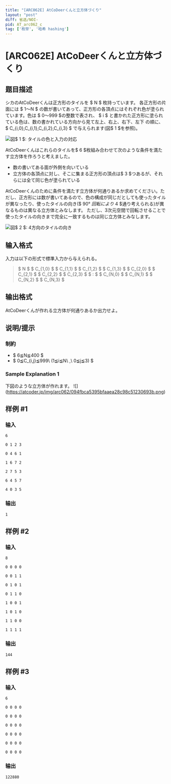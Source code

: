 ```yaml
---
title: "[ARC062E] AtCoDeerくんと立方体づくり"
layout: "post"
diff: 省选/NOI-
pid: AT_arc062_c
tag: ['枚举', '哈希 hashing']
---
```


# [ARC062E] AtCoDeerくんと立方体づくり

## 题目描述

[problemUrl]: https://atcoder.jp/contests/arc062/tasks/arc062_c

シカのAtCoDeerくんは正方形のタイルを $ N $ 枚持っています。 各正方形の片面には $ 1～N $ の数が書いてあって、正方形の各頂点にはそれぞれ色が塗られています。色は $ 0～999 $の整数で表され、 $ i $ と書かれた正方形に塗られている色は、数の書かれている方向から見て左上、右上、右下、左下 の順に、 $ C_{i,0},C_{i,1},C_{i,2},C_{i,3} $ で与えられます(図$ 1 $を参照)。

 ![](https://cdn.luogu.com.cn/upload/vjudge_pic/AT_arc062_c/453abe518ff079ba7f47234605f07932e49bd429.png)図$ 1 $: タイルの色と入力の対応

 

AtCoDeerくんはこれらのタイルを$ 6 $枚組み合わせて次のような条件を満たす立方体を作ろうと考えました。

- 数の書いてある面が外側を向いている
- 立方体の各頂点に対し、そこに集まる正方形の頂点は$ 3 $つあるが、それらには全て同じ色が塗られている

AtCoDeerくんのために条件を満たす立方体が何通りあるか求めてください。ただし、正方形には数が書いてあるので、色の構成が同じだとしても使ったタイルが異なったり、使ったタイルの向き($ 90° $回転により$ 4 $通り考えられる)が異なるものは異なる立方体とみなします。 ただし、3次元空間で回転させることで使ったタイルの向きまで完全に一致するものは同じ立方体とみなします。

 ![](https://cdn.luogu.com.cn/upload/vjudge_pic/AT_arc062_c/e6a4d84ae97edb54b095e308a0392c4c47ac8209.png)図$ 2 $: 4方向のタイルの向き

## 输入格式

入力は以下の形式で標準入力から与えられる。

> $ N $ $ C_{1,0} $ $ C_{1,1} $ $ C_{1,2} $ $ C_{1,3} $ $ C_{2,0} $ $ C_{2,1} $ $ C_{2,2} $ $ C_{2,3} $ $ : $ $ C_{N,0} $ $ C_{N,1} $ $ C_{N,2} $ $ C_{N,3} $

## 输出格式

AtCoDeerくんが作れる立方体が何通りあるか出力せよ。

## 说明/提示

### 制約

- $ 6≦N≦400 $
- $ 0≦C_{i,j}≦999\ (1≦i≦N\ ,\ 0≦j≦3) $

### Sample Explanation 1

下図のような立方体が作れます。 !\[\](https://atcoder.jp/img/arc062/094fbca5395bfaaea28c98c51230693b.png)

## 样例 #1

### 输入

```
6

0 1 2 3

0 4 6 1

1 6 7 2

2 7 5 3

6 4 5 7

4 0 3 5
```

### 输出

```
1
```

## 样例 #2

### 输入

```
8

0 0 0 0

0 0 1 1

0 1 0 1

0 1 1 0

1 0 0 1

1 0 1 0

1 1 0 0

1 1 1 1
```

### 输出

```
144
```

## 样例 #3

### 输入

```
6

0 0 0 0

0 0 0 0

0 0 0 0

0 0 0 0

0 0 0 0

0 0 0 0
```

### 输出

```
122880
```

